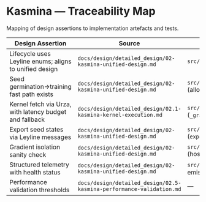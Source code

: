 # Kasmina — Traceability Map

Mapping of design assertions to implementation artefacts and tests.

| Design Assertion | Source | Implementation | Tests |
| --- | --- | --- | --- |
| Lifecycle uses Leyline enums; aligns to unified design | `docs/design/detailed_design/02-kasmina-unified-design.md` | `src/esper/kasmina/lifecycle.py` | `tests/kasmina/test_lifecycle.py` |
| Seed germination→training fast path exists | `docs/design/detailed_design/02-kasmina-unified-design.md` | `src/esper/kasmina/lifecycle.py` (allowed transitions) | `tests/kasmina/test_lifecycle.py` |
| Kernel fetch via Urza, with latency budget and fallback | `docs/design/detailed_design/02.1-kasmina-kernel-execution.md` | `src/esper/kasmina/seed_manager.py` (`_graft_seed`, `_load_fallback`) | `tests/kasmina/test_seed_manager.py` (latency/fallback), `tests/integration/test_control_loop.py` |
| Export seed states via Leyline messages | `docs/design/detailed_design/02-kasmina-unified-design.md` | `src/esper/kasmina/seed_manager.py` (`export_seed_states`) | Used by Tolaria state assembly (`src/esper/tolaria/trainer.py`) |
| Gradient isolation sanity check | `docs/design/detailed_design/02-kasmina-unified-design.md` | `src/esper/kasmina/seed_manager.py` (host parameter ID overlap) | `tests/kasmina/test_seed_manager.py::test_gradient_isolation_detects_overlap` |
| Structured telemetry with health status | `docs/design/detailed_design/02-kasmina-unified-design.md` | `src/esper/core/telemetry.py`; emissions in `seed_manager.py` | `tests/kasmina/test_seed_manager.py` (telemetry presence) |
| Performance validation thresholds | `docs/design/detailed_design/02.5-kasmina-performance-validation.md` | — | — |
